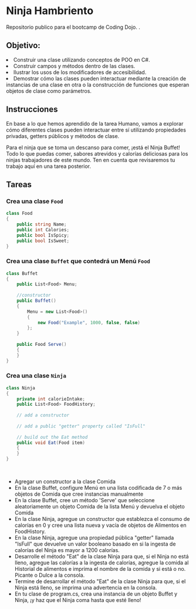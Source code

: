 # Ninja Hambriento

Repositorio publico para el bootcamp de Coding Dojo.
.
<h2>Objetivo:</h2>
    <li>Construir una clase utilizando conceptos de POO en C#.​​​</li>
    <li>Construir campos y métodos dentro de las clases.​​</li>
    <li>Ilustrar los usos de los modificadores de accesibilidad.​​​​</li>
    <li>Demostrar cómo las clases pueden interactuar mediante la creación de instancias de una clase en otra o la construcción de funciones que esperan objetos de clase como parámetros. ​​​</li>

<h2>Instrucciones</h2>

<p>En base a lo que hemos aprendido de la tarea Humano, vamos a explorar cómo diferentes clases pueden interactuar entre sí utilizando propiedades privadas, getters públicos y métodos de clase.​

Para el ninja que se toma un descanso para comer, ¡está el Ninja Buffet! Todo lo que puedas comer, sabores atrevidos y calorías deliciosas para los ninjas trabajadores de este mundo. Ten en cuenta que revisaremos tu trabajo aquí en una tarea posterior.​​​<p>

<h2>Tareas</h2>

<h3>Crea una clase <code>Food</code></h3

```csharp
class Food
{
    public string Name;
    public int Calories;
    public bool IsSpicy; 
    public bool IsSweet; 
}
```

<h3>Crea una clase <code>Buffet</code> que contedrá un Menú <code>Food</code></h3>

```csharp
class Buffet
{
    public List<Food> Menu;
     
    //constructor
    public Buffet()
    {
        Menu = new List<Food>()
        {
            new Food("Example", 1000, false, false)
        };
    }
     
    public Food Serve()
    {
    }
}
```

<h3>Crea una clase <code>Ninja</code></h3>

```csharp
class Ninja
{
    private int calorieIntake;
    public List<Food> FoodHistory;
     
    // add a constructor
     
    // add a public "getter" property called "IsFull"
     
    // build out the Eat method
    public void Eat(Food item)
    {
    }
}
```
</br>
<ul>
    <li>Agregar un constructor a la clase Comida</li>
    <li>En la clase Buffet, configure Menú en una lista codificada de 7 o más objetos de Comida que cree instancias manualmente</li>
    <li>En la clase Buffet, cree un método 'Serve' que seleccione aleatoriamente un objeto Comida de la lista Menú y devuelva el objeto Comida</li>
    <li>En la clase Ninja, agregue un constructor que establezca el consumo de calorías en 0 y cree una lista nueva y vacía de objetos de Alimentos en FoodHistory.</li>
    <li>En la clase Ninja, agregue una propiedad pública "getter" llamada "IsFull" que devuelve un valor booleano basado en si la ingesta de calorías del Ninja es mayor a 1200 calorías.</li>
    <li>Desarrolle el método "Eat" de la clase Ninja para que, si el Ninja no está lleno, agregue las calorías a la ingesta de calorías, agregue la comida al Historial de alimentos e imprima el nombre de la comida y si está o no. Picante o Dulce a la consola.</li>
    <li>Termine de desarrollar el método "Eat" de la clase Ninja para que, si el Ninja está lleno, se imprima una advertencia en la consola.</li>
    <li>En tu clase de program.cs, crea una instancia de un objeto Buffet y Ninja, ¡y haz que el Ninja coma hasta que esté lleno!</li>
</ul>